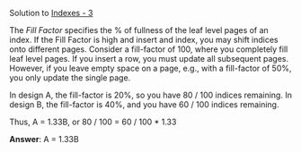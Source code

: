 Solution to [Indexes - 3](https://www.hackerrank.com/challenges/indexes-3/problem)

The *Fill Factor* specifies the % of fullness of the leaf level pages of an index. If the Fill Factor is high and insert and index, you may shift indices onto different pages. Consider a fill-factor of 100, where you completely fill leaf level pages. If you insert a row, you must update all subsequent pages. However, if you leave empty space on a page, e.g., with a fill-factor of 50%, you only update the single page.

In design A, the fill-factor is 20%, so you have 80 / 100 indices remaining. In design B, the fill-factor is 40%, and you have 60 / 100 indices remaining. 


Thus, A = 1.33B, or 
80 / 100 = 60 / 100 * 1.33

**Answer**:
A = 1.33B
